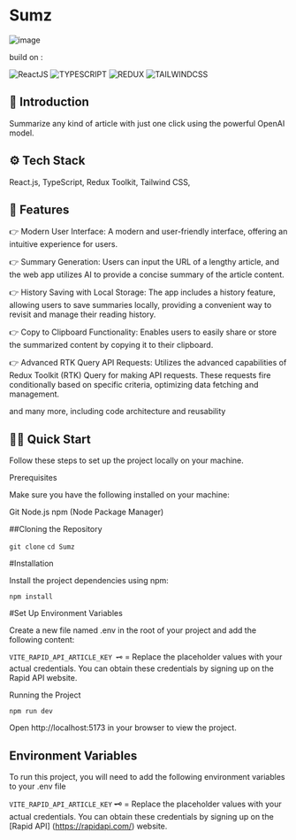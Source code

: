 # Sumz

![image](https://github.com/Phantomgaze/Sumz/assets/101065566/1df7f207-0727-45ab-91e8-a6933adb9067)

build on :

![ReactJS](https://camo.githubusercontent.com/6d8b126f83c0e59e37021e68c3f650c5c98915301f4bf4db9661c8d1dc2725e3/68747470733a2f2f696d672e736869656c64732e696f2f62616467652f2d52656163745f4a532d626c61636b3f7374796c653d666f722d7468652d6261646765266c6f676f436f6c6f723d7768697465266c6f676f3d726561637426636f6c6f723d363144414642) ![TYPESCRIPT](https://camo.githubusercontent.com/7e573cff980c6a55d6270df38782e05f4f89c76115f622ce28c9121aea62612e/68747470733a2f2f696d672e736869656c64732e696f2f62616467652f2d547970655363726970742d626c61636b3f7374796c653d666f722d7468652d6261646765266c6f676f436f6c6f723d7768697465266c6f676f3d7479706573637269707426636f6c6f723d333137384336) ![REDUX](https://camo.githubusercontent.com/f89984f71e347431add6931d62c10ecbba7fbc635fcb953f12ddd81f360d6a0f/68747470733a2f2f696d672e736869656c64732e696f2f62616467652f2d52656475782d626c61636b3f7374796c653d666f722d7468652d6261646765266c6f676f436f6c6f723d7768697465266c6f676f3d726564757826636f6c6f723d373634414243) ![TAILWINDCSS](https://camo.githubusercontent.com/e69f163b0b8defad9786f979113f151063a893349c1fce6647cd7a4a334c6469/68747470733a2f2f696d672e736869656c64732e696f2f62616467652f2d5461696c77696e645f4353532d626c61636b3f7374796c653d666f722d7468652d6261646765266c6f676f436f6c6f723d7768697465266c6f676f3d7461696c77696e6463737326636f6c6f723d303642364434)
## 🧠 Introduction
Summarize any kind of article with just one click using the powerful OpenAI model.
## ⚙️ Tech Stack
React.js,
TypeScript,
Redux Toolkit,
Tailwind CSS,

## 🔋 Features
👉 Modern User Interface: A modern and user-friendly interface, offering an intuitive experience for users.

👉 Summary Generation: Users can input the URL of a lengthy article, and the web app utilizes AI to provide a concise summary of the article content.

👉 History Saving with Local Storage: The app includes a history feature, allowing users to save summaries locally, providing a convenient way to revisit and manage their reading history.

👉 Copy to Clipboard Functionality: Enables users to easily share or store the summarized content by copying it to their clipboard.

👉 Advanced RTK Query API Requests: Utilizes the advanced capabilities of Redux Toolkit (RTK) Query for making API requests. These requests fire conditionally based on specific criteria, optimizing data fetching and management.

and many more, including code architecture and reusability
## 🧑‍💻 Quick Start
Follow these steps to set up the project locally on your machine.

Prerequisites

Make sure you have the following installed on your machine:

Git
Node.js
npm (Node Package Manager)

##Cloning the Repository

`git clone`
`cd Sumz`

#Installation


Install the project dependencies using npm:

`npm install`

#Set Up Environment Variables

Create a new file named .env in the root of your project and add the following content:

`VITE_RAPID_API_ARTICLE_KEY 🗝` =
Replace the placeholder values with your actual credentials.
You can obtain these credentials by signing up on the Rapid API website.

Running the Project

`npm run dev`

Open http://localhost:5173 in your browser to view the project.

## Environment Variables

To run this project, you will need to add the following environment variables to your .env file

`VITE_RAPID_API_ARTICLE_KEY` 🗝 =
Replace the placeholder values with your actual credentials.
You can obtain these credentials by signing up on the [Rapid API] (https://rapidapi.com/) website.

